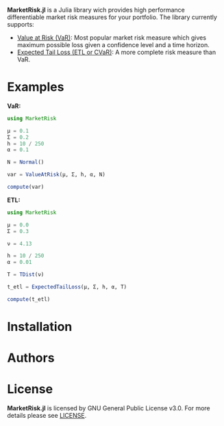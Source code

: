 **MarketRisk.jl** is a Julia library wich provides high performance differentiable market risk measures for your portfolio. The library currently supports:

-  [Value at Risk (VaR)](https://en.wikipedia.org/wiki/Value_at_risk): Most popular market risk measure which gives maximum possible loss given a confidence level and a time horizon.
- [Expected Tail Loss (ETL or CVaR)](https://en.wikipedia.org/wiki/Expected_shortfall): A more complete risk measure than VaR.


# Examples

**VaR:**

```Julia 
using MarketRisk

μ = 0.1
Σ = 0.2
h = 10 / 250
α = 0.1

N = Normal()

var = ValueAtRisk(μ, Σ, h, α, N)

compute(var)
```

**ETL:**

```Julia 
using MarketRisk

μ = 0.0
Σ = 0.3

ν = 4.13

h = 10 / 250
α = 0.01

T = TDist(ν)

t_etl = ExpectedTailLoss(μ, Σ, h, α, T)

compute(t_etl)
```

# Installation
# Authors
# License

**MarketRisk.jl** is licensed by GNU General Public License v3.0. For more details please see [LICENSE](https://github.com/mpkuperman/MarketRisk.jl/blob/main/LICENSE).
